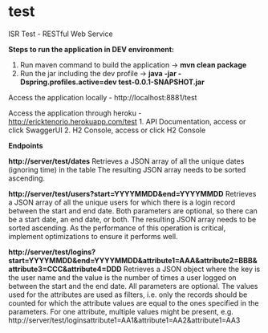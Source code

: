 # test
ISR Test - RESTful Web Service

<b>Steps to run the application in DEV environment:</b>
1. Run maven command to build the application -> <b>mvn clean package</b>
2. Run the jar including the dev profile -> <b>java -jar -Dspring.profiles.active=dev test-0.0.1-SNAPSHOT.jar</b>

Access the application locally - http://localhost:8881/test

Access the application through heroku - http://ericktenorio.herokuapp.com/test
	1. API Documentation, access or click SwaggerUI
	2. H2 Console, access or click H2 Console
	
<b>Endpoints</b>

<b>http://server/test/dates</b>
	Retrieves a JSON array of all the unique dates (ignoring time) in the table
	The resulting JSON array needs to be sorted ascending.

<b>http://server/test/users?start=YYYYMMDD&end=YYYYMMDD</b>
	Retrieves a JSON array of all the unique users for which there is a login record between the start and end date.
	Both parameters are optional, so there can be a start date, an end date, or both.
	The resulting JSON array needs to be sorted ascending.
	As the performance of this operation is critical, implement optimizations to ensure it performs well.
	
<b>http://server/test/logins?start=YYYYMMDD&end=YYYYMMDD&attribute1=AAA&attribute2=BBB&attribute3=CCC&attribute4=DDD</b>
	Retrieves a JSON object where the key is the user name and the value is the number of times a user logged on between 	     the start and the end date. All parameters are optional. The values used for the attributes are used as filters, i.e. 	   only the records should be counted for which the attribute values are equal to the ones specified in the   	  parameters.
	For one attribute, multiple values might be present, e.g. http://server/test/loginsattribute1=AA1&attribute1=AA2&attribute1=AA3

